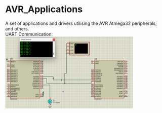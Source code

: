 # AVR_Applications
A set of applications and drivers utilising the AVR Atmega32 peripherals, and others.   <br />
UART Communication:                                                                     <br />
<img src="https://github.com/MarawanAzmy/AVR_Applications/blob/main/Proteus%20Simulation/UART_Github.png" width=80% height=80%>
